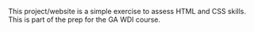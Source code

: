 This project/website is a simple exercise to assess HTML and CSS skills. This is part of the prep for the GA WDI course.
